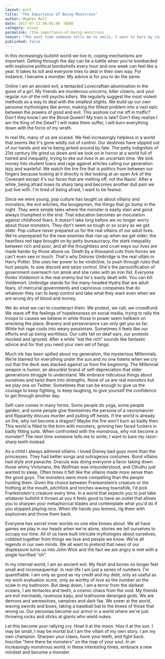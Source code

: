 ```yaml
---
layout: post
title: "The Importance of Being Monstrous"
author: Meghan Ball
date: 2017-07-13 06:01:00 -0500
category: essay
permalink: /the-importance-of-being-monstrous
teaser: "The next time someone tells me to smile, I want to bare my razor-sharp teeth instead."
published: false
---
```


In this increasingly bullshit world we live in, coping mechanisms are important. Getting through the day can be a battle when you're bombarded with explosive political bombshells every hour and one week can feel like a year. It takes its toll and everyone tries to deal in their own way. For instance, I became a monster. My advice is for you to do the same.

Online I am an ancient evil, a tentacled Lovecraftian abomination in the guise of a girl. My friends are murderous unicorns, killer clowns, and your regular run of the mill psycho killers. We regularly suggest the most violent methods as a way to deal with the smallest slights. We build up our own personal mythologies like armor, making the littlest problem into a vast epic between the powers of good and evil. This asshole cut me off in traffic? Don't they know I am the Blood Queen? My train is late? Don't they realize I am the King of the Dead? I will make them suffer, I will burn everything down with the force of my wrath.

In real life, many of us are scared. We feel increasingly helpless in a world that seems like it's gone wildly out of control. Our destinies have slipped out of our hands and we're being jerked around by fate. The petty indignities of 21st century life grind us down and we look on in horror at a world full of hatred and inequality, trying to eke out lives in an uncertain time. We sink money into student loans and rage against articles calling our generation lazy and wasteful. We watch the tire fire that is politics from between our fingers because looking at it directly is like looking at an open Ark of the Covenant except it's our faces that are melting off, not the Nazis’. After a while, being afraid loses its sharp tang and becomes another dull pain we just live with. I'm tired of being afraid, I want to be feared.

Since we were young, pop culture has taught us about villainy and monsters; the evil witches, the boogeymen, the things that go bump in the night. They were simple tales where the monster is easily slain and good always triumphed in the end. That education becomes an inoculation against childhood fears. It doesn’t take long before we no longer worry about those monsters. They don't seem so tough or so scary as we get older. Pop culture never prepared us for the real villains of our adult lives. We're unprepared for the new enemies that rise up when we get older; the heartless red tape brought on by petty bureaucracy, the stark inequality between rich and poor, and all the thoughtless and cruel ways our lives are made harder by those above us. Death by a thousand cuts from forces we can't even see or touch. That's why Dolores Umbridge is the real villain in Harry Potter. She uses her power to be vindictive, to push through rules that hurt people, to sow discord and seize control. She's the personification of government overreach run amok and she rules with an iron fist. Everyone thinks Voldemort is the real enemy but he's easily dealt with. You can kill Voldemort. Umbridge stands for the many-headed Hydra that are adult fears, of mercurial governments and capricious companies that do whatever they can to keep control and take what they want even when we are wrung dry of blood and money.

We do what we can to counteract them. We protest, we call, we crowdfund. We stave off the feelings of hopelessness on social media, trying to rally the troops to causes we believe in while those in power seem hellbent on wrecking the place. Bravery and perseverance can only get you so far. White hot rage cools into weary pessimism. Sometimes it feels like our efforts end up being worthless. Our calls fall on deaf ears, our protests mocked and ignored. After a while "eat the rich" sounds like fantastic advice and for that you need your own set of fangs.

Much ink has been spilled about my generation, the mysterious Millennials. We’re blamed for everything under the sun and no one listens when we cry out that the deck was stacked against us from the beginning. The Millennial weapon is humor, an absurdist brand of self-depreciation that older generations struggle to understand. We embrace ridiculous things about ourselves and twist them into strengths. None of us are real monsters but we play one on Twitter. Sometimes that can be enough to give us the courage to keep fighting, to keep laughing, to give yourself the confidence to get through another day.

Self-care comes in many forms. Some people do yoga, some people garden, and some people give themselves the persona of a necromancer and flippantly discuss murder and pulling off heists. If the world is already on fire, why not become a dragon? Maybe the fire won't burn as badly then. This world is filled to the brim with monsters, grinning two faced fuckers in badly fitting suits. When confronted with the monstrous, why not become a monster? The next time someone tells me to smile, I want to bare my razor-sharp teeth instead.

As a child I always admired villains. I loved Disney bad guys more than the princesses. They had better songs and outrageous costumes. Bond villains had style and panache. Dracula was doing everyone a favor taking down those whiny Victorians, the Wolfman was misunderstood, and Cthulhu just wanted to sleep. Often times it felt like the villains made more sense than the good guys. The monsters were more compelling than the people hunting them. Given the choice between Frankenstein’s creature or the frothing at the mouth, pitchfork and torches waving townsfolk, I'd pick Frankenstein's creature every time. In a world that expects you to just take whatever bullshit it throws at you it feels good to have an outlet that allows you to sharpen your metaphorical blades and contemplate what you'd do if you stopped playing nice. When life hands you lemons, rig them with explosives and throw them back.

Everyone has secret inner worlds no one else knows about. We all have games we play in our heads when we're alone, stories we tell ourselves to occupy our time. All of us have built intricate mythologies about ourselves, cobbled together from things we love and people we know. We're all legends in our own minds. We all want to pretend that news of our displeasure turns us into John Wick and the fact we are angry is met with a single horrified "oh".

In my internal world, I am an ancient evil. My flesh and bones no longer feel small and inconsequential. In real-life I am just a series of numbers. I'm quantifiable. I am only as good as my credit and my debt, only as useful as my work evaluation score, only as worthy of love as the number on the scale in my bathroom. But deep down, I am a terror from the darkest oceans, I am tentacles and teeth, a cosmic chaos from the void. My friends are evil mermaids, ravenous kaiju, and loathsome deranged gods. We are demons and werewolves, vampires and dark fae. We sneer at the world, waving swords and bows, taking a baseball bat to the knees of those that wrong us. Our personas become our armor in a world where we're just throwing rocks and sticks at giants who wield nukes.

Let this become your rallying cry. Howl it at the moon. Hiss it at the sun. I may be small, I may be mortal but I am the villain of my own story. I am my own champion. Sharpen your claws, hone your teeth, and fight back. Inscribe "here there be monsters" on the map of your soul. In an increasingly monstrous world, in these interesting times, embrace a new mindset and become a monster.
